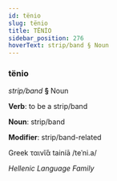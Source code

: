 ```yaml
---
id: tënio
slug: tënio
title: TËNİO
sidebar_position: 276
hoverText: strip/band § Noun
---
```


### tënio

*strip/band* **§** Noun

**Verb**: to be a strip/band

**Noun**: strip/band

**Modifier**: strip/band-related

Greek ταινῐ́ᾱ tainíā /teˈni.a/

*Hellenic Language Family*